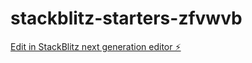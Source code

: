 # stackblitz-starters-zfvwvb

[Edit in StackBlitz next generation editor ⚡️](https://stackblitz.com/~/github.com/ikorodumu/stackblitz-starters-zfvwvb)